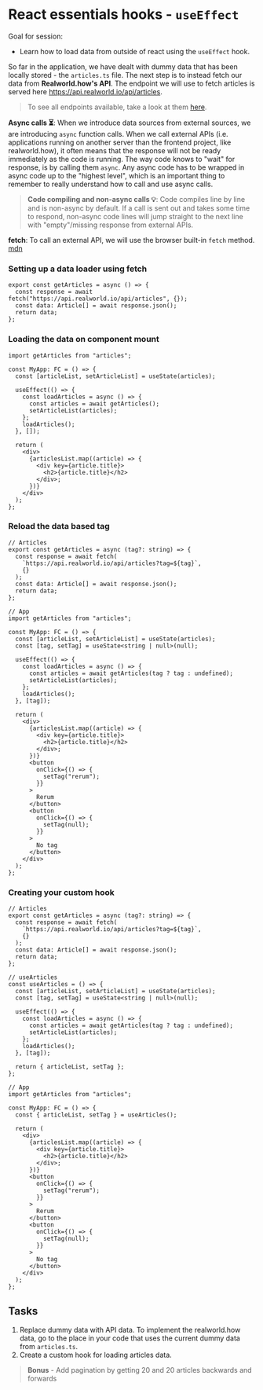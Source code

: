 # React essentials hooks - `useEffect`

Goal for session:

- Learn how to load data from outside of react using the `useEffect` hook.

So far in the application, we have dealt with dummy data that has been locally stored - the `articles.ts` file. The next step is to instead fetch our data from **Realworld.how's API**. The endpoint we will use to fetch articles is served here https://api.realworld.io/api/articles.

> To see all endpoints available, take a look at them [here](https://www.realworld.how/docs/specs/backend-specs/endpoints).

**Async calls ⏳**: When we introduce data sources from external sources, we are introducing `async` function calls. When we call external APIs (i.e. applications running on another server than the frontend project, like realworld.how), it often means that the response will not be ready immediately as the code is running. The way code knows to "wait" for response, is by calling them `async`. Any async code has to be wrapped in async code up to the "highest level", which is an important thing to remember to really understand how to call and use async calls.

> **Code compiling and non-async calls 💡**: Code compiles line by line and is non-async by default. If a call is sent out and takes some time to respond, non-async code lines will jump straight to the next line with "empty"/missing response from external APIs.

**fetch**: To call an external API, we will use the browser built-in `fetch` method. [mdn](https://developer.mozilla.org/en-US/docs/Web/API/Fetch_API/Using_Fetch)

### Setting up a data loader using fetch

```tsx
export const getArticles = async () => {
  const response = await fetch("https://api.realworld.io/api/articles", {});
  const data: Article[] = await response.json();
  return data;
};
```

### Loading the data on component mount

```tsx
import getArticles from "articles";

const MyApp: FC = () => {
  const [articleList, setArticleList] = useState(articles);

  useEffect(() => {
    const loadArticles = async () => {
      const articles = await getArticles();
      setArticleList(articles);
    };
    loadArticles();
  }, []);

  return (
    <div>
      {articlesList.map((article) => {
        <div key={article.title}>
          <h2>{article.title}</h2>
        </div>;
      })}
    </div>
  );
};
```

### Reload the data based tag

```tsx
// Articles
export const getArticles = async (tag?: string) => {
  const response = await fetch(
    `https://api.realworld.io/api/articles?tag=${tag}`,
    {}
  );
  const data: Article[] = await response.json();
  return data;
};

// App
import getArticles from "articles";

const MyApp: FC = () => {
  const [articleList, setArticleList] = useState(articles);
  const [tag, setTag] = useState<string | null>(null);

  useEffect(() => {
    const loadArticles = async () => {
      const articles = await getArticles(tag ? tag : undefined);
      setArticleList(articles);
    };
    loadArticles();
  }, [tag]);

  return (
    <div>
      {articlesList.map((article) => {
        <div key={article.title}>
          <h2>{article.title}</h2>
        </div>;
      })}
      <button
        onClick={() => {
          setTag("rerum");
        }}
      >
        Rerum
      </button>
      <button
        onClick={() => {
          setTag(null);
        }}
      >
        No tag
      </button>
    </div>
  );
};
```

### Creating your custom hook

```tsx
// Articles
export const getArticles = async (tag?: string) => {
  const response = await fetch(
    `https://api.realworld.io/api/articles?tag=${tag}`,
    {}
  );
  const data: Article[] = await response.json();
  return data;
};

// useArticles
const useArticles = () => {
  const [articleList, setArticleList] = useState(articles);
  const [tag, setTag] = useState<string | null>(null);

  useEffect(() => {
    const loadArticles = async () => {
      const articles = await getArticles(tag ? tag : undefined);
      setArticleList(articles);
    };
    loadArticles();
  }, [tag]);

  return { articleList, setTag };
};

// App
import getArticles from "articles";

const MyApp: FC = () => {
  const { articleList, setTag } = useArticles();

  return (
    <div>
      {articlesList.map((article) => {
        <div key={article.title}>
          <h2>{article.title}</h2>
        </div>;
      })}
      <button
        onClick={() => {
          setTag("rerum");
        }}
      >
        Rerum
      </button>
      <button
        onClick={() => {
          setTag(null);
        }}
      >
        No tag
      </button>
    </div>
  );
};
```

## Tasks

1. Replace dummy data with API data. To implement the realworld.how data, go to the place in your code that uses the current dummy data from `articles.ts`.
2. Create a custom hook for loading articles data.

> **Bonus** - Add pagination by getting 20 and 20 articles backwards and forwards
